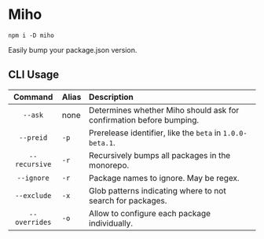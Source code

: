 # Miho

```
npm i -D miho
```

Easily bump your package.json version.

## CLI Usage

|    Command    | Alias | Description                                                         |
| :-----------: | :---- | :------------------------------------------------------------------ |
|    `--ask`    | none  | Determines whether Miho should ask for confirmation before bumping. |
|   `--preid`   | `-p`  | Prerelease identifier, like the `beta` in `1.0.0-beta.1`.           |
| `--recursive` | `-r`  | Recursively bumps all packages in the monorepo.                     |
|  `--ignore`   | `-r`  | Package names to ignore. May be regex.                              |
|  `--exclude`  | `-x`  | Glob patterns indicating where to not search for packages.          |
| `--overrides` | `-o`  | Allow to configure each package individually.                       |
